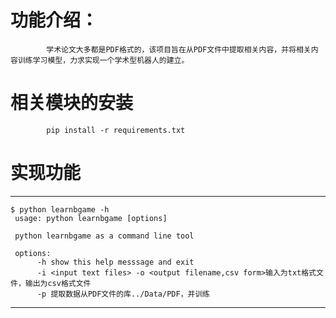 # 功能介绍：
            学术论文大多都是PDF格式的，该项目旨在从PDF文件中提取相关内容，并将相关内容训练学习模型，力求实现一个学术型机器人的建立。

# 相关模块的安装
            pip install -r requirements.txt
# 实现功能
            
-----------------------------            


    $ python learnbgame -h
     usage: python learnbgame [options] 
     
     python learnbgame as a command line tool
     
     options:
          -h show this help messsage and exit
          -i <input text files> -o <output filename,csv form>输入为txt格式文件，输出为csv格式文件
          -p 提取数据从PDF文件的库../Data/PDF，并训练
            



             
                        

---------------------------




